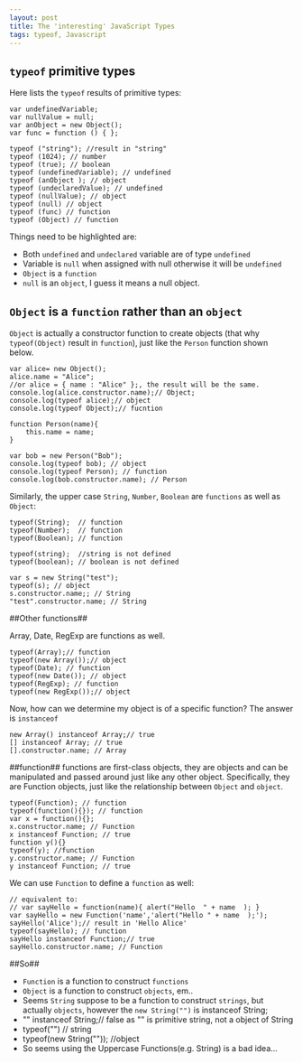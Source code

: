 ```yaml
---
layout: post
title: The 'interesting' JavaScript Types
tags: typeof, Javascript
---
```


## `typeof`  primitive types ##
Here lists the `typeof` results of primitive types:
 

    var undefinedVariable;
    var nullValue = null;
    var anObject = new Object();
    var func = function () { };
    
    typeof ("string"); //result in "string"
    typeof (1024); // number
    typeof (true); // boolean
    typeof (undefinedVariable); // undefined
    typeof (anObject ); // object
    typeof (undeclaredValue); // undefined
    typeof (nullValue); // object
    typeof (null) // object
    typeof (func) // function
    typeof (Object) // function

Things need to be highlighted are:

 - Both `undefined` and `undeclared` variable are of type `undefined`
 - Variable is `null` when assigned with null otherwise it will be `undefined`
 - `Object` is a `function`
 - `null` is an `object`, I guess it means a null object.

## `Object` is a `function` rather than an `object` ##

`Object` is actually a constructor function to create objects (that why `typeof(Object)` result in `function`), just like the `Person` function shown below.


    var alice= new Object();
    alice.name = "Alice";
    //or alice = { name : "Alice" };, the result will be the same.
    console.log(alice.constructor.name);// Object;
    console.log(typeof alice);// object
    console.log(typeof Object);// fucntion
    
    function Person(name){
        this.name = name;
    }
    
    var bob = new Person("Bob");
    console.log(typeof bob); // object
    console.log(typeof Person); // function
    console.log(bob.constructor.name); // Person

Similarly, the upper case `String`, `Number`, `Boolean` are `functions` as well as `Object`:

    typeof(String);  // function
    typeof(Number);  // function
    typeof(Boolean); // function
    
    typeof(string);  //string is not defined
    typeof(boolean); // boolean is not defined
    
    var s = new String("test");
    typeof(s); // object
    s.constructor.name;; // String
    "test".constructor.name; // String

##Other functions##

Array, Date, RegExp are functions as well.

    typeof(Array);// function
    typeof(new Array());// object
    typeof(Date); // function
    typeof(new Date()); // object
    typeof(RegExp); // function
    typeof(new RegExp());// object

Now, how can we determine my object is of a specific function? The answer is `instanceof`

    new Array() instanceof Array;// true
    [] instanceof Array; // true
    [].constructor.name; // Array

##function##
functions are first-class objects, they are objects and can be manipulated and passed around just like any other object. Specifically, they are Function objects, just like the relationship between `Object` and `object`.

    typeof(Function); // function
    typeof(function(){}); // function
    var x = function(){};
    x.constructor.name; // Function
    x instanceof Function; // true
    function y(){}
    typeof(y); //function
    y.constructor.name; // Function
    y instanceof Function; // true

We can use `Function` to define a `function` as well:

    // equivalent to:
    // var sayHello = function(name){ alert("Hello  " + name  ); }
    var sayHello = new Function('name','alert("Hello " + name  );');
    sayHello('Alice');// result in 'Hello Alice'
    typeof(sayHello); // function
    sayHello instanceof Function;// true
    sayHello.constructor.name; // Function


##So##
 - `Function` is a function to construct `functions`
 - `Object` is a function to construct `objects`, em..
 - Seems `String` suppose to be a function to construct `strings`, but actually `objects`, however the `new String("")` is instanceof String;
 - "" instanceof String;// false as "" is primitive string, not a object of String
 - typeof("") // string
 - typeof(new String("")); //object
 - So seems using the Uppercase Functions(e.g. String) is a bad idea...


